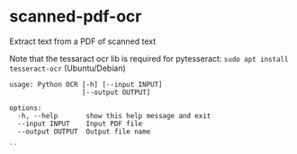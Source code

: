 # scanned-pdf-ocr
Extract text from a PDF of scanned text

Note that the tessaract ocr lib is required for pytesseract:
`sudo apt install tesseract-ocr` (Ubuntu/Debian)

```
usage: Python OCR [-h] [--input INPUT]
                  [--output OUTPUT]

options:
  -h, --help       show this help message and exit
  --input INPUT    Input PDF file
  --output OUTPUT  Output file name

``

